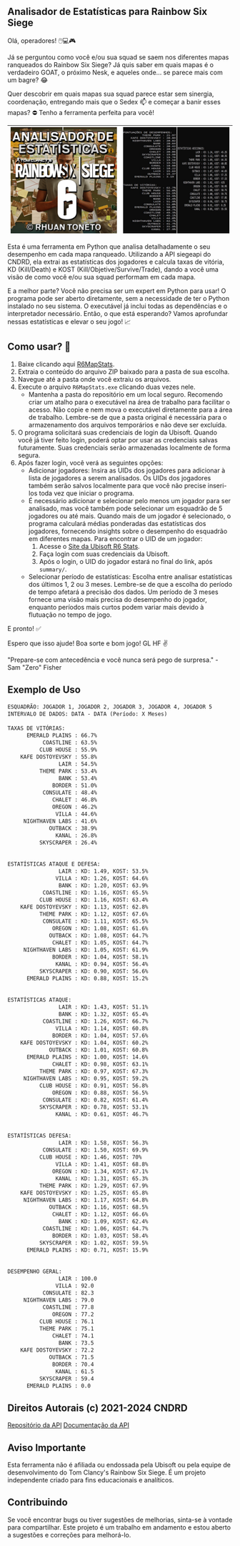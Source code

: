 ## Analisador de Estatísticas para Rainbow Six Siege

Olá, operadores! 🖱️💻🎮

Já se perguntou como você e/ou sua squad se saem nos diferentes mapas ranqueados do Rainbow Six Siege? Já quis saber em quais mapas é o verdadeiro GOAT, o próximo Nesk, e aqueles onde... se parece mais com um bagre? 😂 

Quer descobrir em quais mapas sua squad parece estar sem sinergia, coordenação, entregando mais que o Sedex 📫 e começar a banir esses mapas? ⛔ Tenho a ferramenta perfeita para você!

| ![BANNER](BANNER.jpg) | ![CMD](CMD.jpg) |
|:-------------------------------------:|:-------------------------------------:|

Esta é uma ferramenta em Python que analisa detalhadamente o seu desempenho em cada mapa ranqueado. Utilizando a API siegeapi do CNDRD, ela extrai as estatísticas dos jogadores e calcula taxas de vitória, KD (Kill/Death) e KOST (Kill/Objetive/Survive/Trade), dando a você uma visão de como você e/ou sua squad performam em cada mapa. 

E a melhor parte? Você não precisa ser um expert em Python para usar! O programa pode ser aberto diretamente, sem a necessidade de ter o Python instalado no seu sistema. O executável já inclui todas as dependências e o interpretador necessário. Então, o que está esperando? Vamos aprofundar nessas estatísticas e elevar o seu jogo! 📈

## Como usar? 🤔
1. Baixe clicando aqui [R6MapStats](https://github.com/RhuanToneto/R6MapStats/releases/download/v2.0/R6MapStats.zip).
2. Extraia o conteúdo do arquivo ZIP baixado para a pasta de sua escolha.
3. Navegue até a pasta onde você extraiu os arquivos.
4. Execute o arquivo `R6MapStats.exe` clicando duas vezes nele.
   - Mantenha a pasta do repositório em um local seguro. Recomendo criar um atalho para o executável na área de trabalho para facilitar o acesso. Não copie e nem mova o executável diretamente para a área de trabalho. Lembre-se de que a pasta original é necessária para o 
     armazenamento dos arquivos temporários e não deve ser excluída.
6. O programa solicitará suas credenciais de login da Ubisoft. Quando você já tiver feito login, poderá optar por usar as credenciais salvas futuramente. Suas credenciais serão armazenadas localmente de forma segura.
7. Após fazer login, você verá as seguintes opções:
   - Adicionar jogadores: Insira as UIDs dos jogadores para adicionar à lista de jogadores a serem analisados. Os UIDs dos jogadores também serão salvos localmente para que você não precise inseri-los toda vez que iniciar o programa.
   - É necessário adicionar e selecionar pelo menos um jogador para ser analisado, mas você também pode selecionar um esquadrão de 5 jogadores ou até mais. Quando mais de um jogador é selecionado, o programa calculará médias ponderadas das estatísticas dos jogadores,
     fornecendo insights sobre o desempenho do esquadrão em diferentes mapas.
     Para encontrar o UID de um jogador:
     1. Acesse o [Site da Ubisoft R6 Stats](https://www.ubisoft.com/en-gb/game/rainbow-six/siege/stats/summary).
     2. Faça login com suas credenciais da Ubisoft.
     3. Após o login, o UID do jogador estará no final do link, após `summary/`.
   - Selecionar período de estatísticas: Escolha entre analisar estatísticas dos últimos 1, 2 ou 3 meses. Lembre-se de que a escolha do período de tempo afetará a precisão dos dados. 
     Um período de 3 meses fornece uma visão mais precisa do desempenho do jogador, enquanto períodos mais curtos podem variar mais devido à flutuação no tempo de jogo.

E pronto! ✅

Espero que isso ajude! Boa sorte e bom jogo! GL HF ✌️

"Prepare-se com antecedência e você nunca será pego de surpresa." - Sam "Zero" Fisher

## Exemplo de Uso

```
ESQUADRÃO: JOGADOR 1, JOGADOR 2, JOGADOR 3, JOGADOR 4, JOGADOR 5
INTERVALO DE DADOS: DATA - DATA (Período: X Meses)

TAXAS DE VITÓRIAS:
      EMERALD PLAINS : 66.7%
           COASTLINE : 63.5%
          CLUB HOUSE : 55.9%
    KAFE DOSTOYEVSKY : 55.8%
                LAIR : 54.5%
          THEME PARK : 53.4%
                BANK : 53.4%
              BORDER : 51.0%
           CONSULATE : 48.4%
              CHALET : 46.8%
              OREGON : 46.2%
               VILLA : 44.6%
     NIGHTHAVEN LABS : 41.6%
             OUTBACK : 38.9%
               KANAL : 26.8%
          SKYSCRAPER : 26.4%


ESTATÍSTICAS ATAQUE E DEFESA:
                LAIR : KD: 1.49, KOST: 53.5%
               VILLA : KD: 1.26, KOST: 64.6%
                BANK : KD: 1.20, KOST: 63.9%
           COASTLINE : KD: 1.16, KOST: 65.5%
          CLUB HOUSE : KD: 1.16, KOST: 63.4%
    KAFE DOSTOYEVSKY : KD: 1.13, KOST: 62.8%
          THEME PARK : KD: 1.12, KOST: 67.6%
           CONSULATE : KD: 1.11, KOST: 65.5%
              OREGON : KD: 1.08, KOST: 61.6%
             OUTBACK : KD: 1.08, KOST: 64.7%
              CHALET : KD: 1.05, KOST: 64.7%
     NIGHTHAVEN LABS : KD: 1.05, KOST: 61.9%
              BORDER : KD: 1.04, KOST: 58.1%
               KANAL : KD: 0.94, KOST: 56.4%
          SKYSCRAPER : KD: 0.90, KOST: 56.6%
      EMERALD PLAINS : KD: 0.88, KOST: 15.2%


ESTATÍSTICAS ATAQUE:
                LAIR : KD: 1.43, KOST: 51.1%
                BANK : KD: 1.32, KOST: 65.4%
           COASTLINE : KD: 1.26, KOST: 66.7%
               VILLA : KD: 1.14, KOST: 60.8%
              BORDER : KD: 1.04, KOST: 57.6%
    KAFE DOSTOYEVSKY : KD: 1.04, KOST: 60.2%
             OUTBACK : KD: 1.01, KOST: 60.8%
      EMERALD PLAINS : KD: 1.00, KOST: 14.6%
              CHALET : KD: 0.98, KOST: 63.1%
          THEME PARK : KD: 0.97, KOST: 67.3%
     NIGHTHAVEN LABS : KD: 0.95, KOST: 59.2%
          CLUB HOUSE : KD: 0.91, KOST: 56.8%
              OREGON : KD: 0.88, KOST: 56.5%
           CONSULATE : KD: 0.82, KOST: 61.4%
          SKYSCRAPER : KD: 0.78, KOST: 53.1%
               KANAL : KD: 0.61, KOST: 46.7%


ESTATÍSTICAS DEFESA:
                LAIR : KD: 1.58, KOST: 56.3%
           CONSULATE : KD: 1.50, KOST: 69.9%
          CLUB HOUSE : KD: 1.46, KOST: 70%
               VILLA : KD: 1.41, KOST: 68.8%
              OREGON : KD: 1.34, KOST: 67.1%
               KANAL : KD: 1.31, KOST: 65.3%
          THEME PARK : KD: 1.29, KOST: 67.9%
    KAFE DOSTOYEVSKY : KD: 1.25, KOST: 65.8%
     NIGHTHAVEN LABS : KD: 1.17, KOST: 64.8%
             OUTBACK : KD: 1.16, KOST: 68.5%
              CHALET : KD: 1.12, KOST: 66.6%
                BANK : KD: 1.09, KOST: 62.4%
           COASTLINE : KD: 1.06, KOST: 64.7%
              BORDER : KD: 1.03, KOST: 58.4%
          SKYSCRAPER : KD: 1.02, KOST: 59.5%
      EMERALD PLAINS : KD: 0.71, KOST: 15.9%


DESEMPENHO GERAL:
                LAIR : 100.0
               VILLA : 92.0
           CONSULATE : 82.3
     NIGHTHAVEN LABS : 79.0
           COASTLINE : 77.8
              OREGON : 77.2
          CLUB HOUSE : 76.1
          THEME PARK : 75.1
              CHALET : 74.1
                BANK : 73.5
    KAFE DOSTOYEVSKY : 72.2
             OUTBACK : 71.5
              BORDER : 70.4
               KANAL : 61.5
          SKYSCRAPER : 59.4
      EMERALD PLAINS : 0.0
```

## Direitos Autorais (c) 2021-2024 CNDRD
[Repositório da API](https://github.com/CNDRD/siegeapi)
[Documentação da API](https://cndrd.github.io/siegeapi)

## Aviso Importante
Esta ferramenta não é afiliada ou endossada pela Ubisoft ou pela equipe de desenvolvimento do Tom Clancy's Rainbow Six Siege. É um projeto independente criado para fins educacionais e analíticos.

## Contribuindo
Se você encontrar bugs ou tiver sugestões de melhorias, sinta-se à vontade para compartilhar. Este projeto é um trabalho em andamento e estou aberto a sugestões e correções para melhorá-lo.
